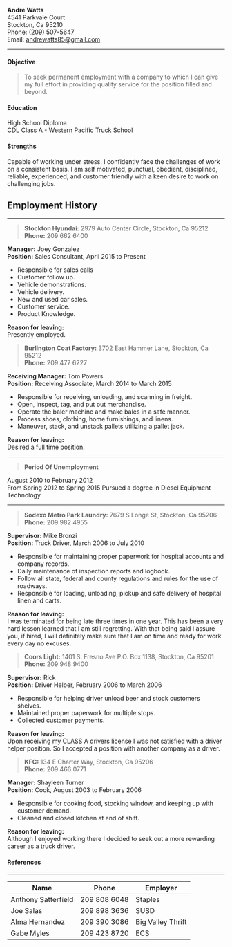 **Andre Watts**  
4541 Parkvale Court  
Stockton, Ca 95210  
Phone:  (209) 507-5647  
Email: andrewatts85@gmail.com  

---
 
#### Objective  
>To seek permanent employment with a company to which I can give my full effort in providing quality service for the position filled and beyond.
 
#### Education  
High School Diploma  
CDL Class A - Western Pacific Truck School
    
#### Strengths  
Capable of working under stress.  I confidently face the challenges of work on a consistent basis. I am self motivated, punctual, obedient, disciplined, reliable, experienced, and customer friendly with a keen desire to work on challenging jobs. 
 
## Employment History  

---

>**Stockton Hyundai:** 2979 Auto Center Circle, Stockton, Ca 95212  
>**Phone:** 209 662 6400  

**Manager:** Joey Gonzalez  
**Position:** Sales Consultant, April 2015 to Present  

* Responsible for sales calls
* Customer follow up.
* Vehicle demonstrations.
* Vehicle delivery.
* New and used car sales.
* Customer service.
* Product Knowledge.  

**Reason for leaving:**  
Presently employed.

>**Burlington Coat Factory:** 3702 East Hammer Lane, Stockton, Ca 95212  
>**Phone:** 209 477 6227  

**Receiving Manager:** Tom Powers  
**Position:** Receiving Associate, March 2014 to March 2015  

* Responsible for receiving, unloading, and scanning in freight.  
* Open, inspect, tag, and put out merchandise.  
* Operate the baler machine and make bales in a safe manner.   
* Process shoes, clothing, home furnishings, and linens.  
* Maneuver, stack, and unstack pallets utilizing a pallet jack.  

**Reason for leaving:**  
Desired a full time position.

---

>**Period Of Unemployment**  

August 2010 to February 2012  
From Spring 2012 to Spring 2015 Pursued a degree in Diesel Equipment Technology  

---

>**Sodexo Metro Park Laundry:** 7679 S Longe St, Stockton, Ca 95206  
>**Phone:** 209 982 4955  

**Supervisor:** Mike Bronzi  
**Position:** Truck Driver, March 2006 to July 2010  

* Responsible for maintaining proper paperwork for hospital accounts and company records.
* Daily maintenance of inspection reports and logbook.
* Follow all state, federal and county regulations and rules for the use of roadways.
* Responsible for loading, unloading, pickup and safe delivery of hospital linen and carts.  

**Reason for leaving:**  
I was terminated for being late three times in one year. This has been a very hard lesson learned that I am still regretting. With that being said I assure you, if hired, I will definitely make sure that I am on time and ready for work every day no excuses. 

> **Coors Light:** 1401 S. Fresno Ave P.O. Box 1138, Stockton, Ca 95201  
>**Phone:** 209 948 9400  

**Supervisor:** Rick  
**Position:** Driver Helper, February 2006 to March 2006  
* Responsible for helping driver unload beer and stock customers shelves.
* Maintained proper paperwork for multiple stops.
* Collected customer payments.

**Reason for leaving:**  
Upon receiving my CLASS A drivers license I was not satisfied with a driver helper position. So I accepted a position with another company as a driver.
 
> **KFC:** 134 E Charter Way, Stockton, Ca  95206  
>**Phone:** 209 466 0771  

**Manager:** Shayleen Turner  
**Position:** Cook, August 2003 to February 2006  
* Responsible for cooking food, stocking window, and keeping up with customer demand.
* Cleaned and closed kitchen at end of shift.  

**Reason for leaving:**  
Although I enjoyed working there I decided to seek out a more rewarding career as a truck driver.
 
#### References

---

Name | Phone | Employer  
---|---|---
Anthony Satterfield | 209 808 6048 | Staples
Joe Salas | 209 898 3636 | SUSD
Alma Hernandez | 209 390 3086 | Big Valley Thrift
Gabe Myles | 209 423 8720 | ECS
